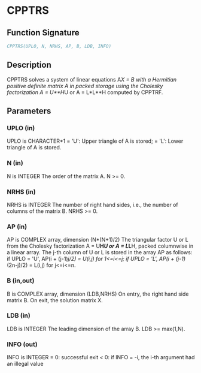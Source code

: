 # CPPTRS

## Function Signature

```fortran
CPPTRS(UPLO, N, NRHS, AP, B, LDB, INFO)
```

## Description


 CPPTRS solves a system of linear equations A*X = B with a Hermitian
 positive definite matrix A in packed storage using the Cholesky
 factorization A = U**H*U or A = L*L**H computed by CPPTRF.

## Parameters

### UPLO (in)

UPLO is CHARACTER*1 = 'U': Upper triangle of A is stored; = 'L': Lower triangle of A is stored.

### N (in)

N is INTEGER The order of the matrix A. N >= 0.

### NRHS (in)

NRHS is INTEGER The number of right hand sides, i.e., the number of columns of the matrix B. NRHS >= 0.

### AP (in)

AP is COMPLEX array, dimension (N*(N+1)/2) The triangular factor U or L from the Cholesky factorization A = U**H*U or A = L*L**H, packed columnwise in a linear array. The j-th column of U or L is stored in the array AP as follows: if UPLO = 'U', AP(i + (j-1)*j/2) = U(i,j) for 1<=i<=j; if UPLO = 'L', AP(i + (j-1)*(2n-j)/2) = L(i,j) for j<=i<=n.

### B (in,out)

B is COMPLEX array, dimension (LDB,NRHS) On entry, the right hand side matrix B. On exit, the solution matrix X.

### LDB (in)

LDB is INTEGER The leading dimension of the array B. LDB >= max(1,N).

### INFO (out)

INFO is INTEGER = 0: successful exit < 0: if INFO = -i, the i-th argument had an illegal value

